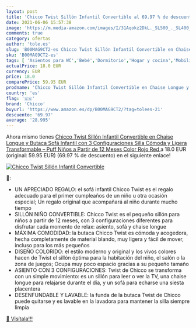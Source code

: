 ```yaml
---
layout: post
title: 'Chicco Twist Sillón Infantil Convertible al 69.97 % de descuento'
date: 2021-06-06 15:57:38
image: 'https://m.media-amazon.com/images/I/31Aqokz2DkL._SL500_._SL400_.jpg'
comments: true
category: ofertas
author: 'tole.es'
slug: 'B00MAG9CT2-es Chicco Twist Sillón Infantil Convertible en Chaise Longue...'
sku: 'B00MAG9CT2-es'
tags: [ 'Asientos para WC','Bebé','Dormitorio','Hogar y cocina','Mobiliario infantil','Muebles de hogar','Muebles de salón','Muebles para bebé','Orinales y taburetes','Sillas de salón','Sillas infantiles','Sillones de salón','Sillones infantiles','Sillones y mecedoras para la lactancia','chicco', ]
actualPrice: 18.0 EUR
currency: EUR
price: 18.0
comparePrice: 59.95 EUR
prodname: 'Chicco Twist Sillón Infantil Convertible en Chaise Longue y Butaca  Sofá Infantil con 3 Configuraciones  Silla Cómoda y Ligera  Transformable – Puff Niños a Partir de 12 Meses  Color Rojo  Red '
country: 'es'
flag: '🇪🇸'
brand: 'Chicco'
buyurl: 'https://www.amazon.es/dp/B00MAG9CT2/?tag=tolees-21'
descuento: '69.97'
average: '28.995'
---
```


Ahora mismo tienes [Chicco Twist Sillón Infantil Convertible en Chaise Longue y Butaca  Sofá Infantil con 3 Configuraciones  Silla Cómoda y Ligera  Transformable – Puff Niños a Partir de 12 Meses  Color Rojo  Red ](https://www.amazon.es/dp/B00MAG9CT2/?tag=tolees-21) a 18.0 EUR (original: 59.95 EUR) (69.97 %  de descuento) en el siguiente enlace!

[![Chicco Twist Sillón Infantil Convertible](https://m.media-amazon.com/images/I/31Aqokz2DkL._SL500_._SL400_.jpg)](https://www.amazon.es/dp/B00MAG9CT2/?tag=tolees-21)

🔎:

- UN APRECIADO REGALO: el sofá infantil Chicco Twist es el regalo adecuado para el primer cumpleaños de un niño u otra ocasión especial; Un regalo original que acompañará al niño durante mucho tiempo
- SILLÓN NIÑO CONVERTIBLE: Chicco Twist es el pequeño sillón para niños a partir de 12 meses, con 3 configuraciones diferentes para disfrutar cada momento de relax: asiento, sofá y chaise longue
- MÁXIMA COMODIDAD: la butaca Chicco Twist es cómoda y acogedora, hecha completamente de material blando, muy ligera y fácil de mover, incluso para los más pequeños
- DISEÑO COLORIDO: el estilo moderno y original y los vivos colores hacen de Twist el sillón óptima para la habitación del niño, el salón o la zona de juegos; Ocupa muy poco espacio gracias a su pequeño tamaño
- ASIENTO CON 3 CONFIGURACIONES: Twist de Chicco se transforma con un simple movimiento: es un sillón para leer o ver la TV, una chaise longue para relajarse durante el día, y un sofá para echarse una siesta placentera
- DESENFUNDABLE Y LAVABLE: la funda de la butaca Twist de Chicco puede quitarse y es lavable en la lavadora para mantener la silla siempre limpia

[🛒 Visítala!!!](https://www.amazon.es/dp/B00MAG9CT2/?tag=tolees-21)
